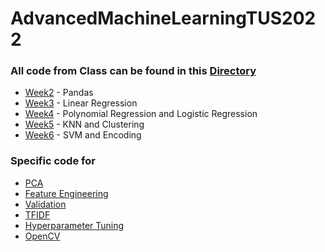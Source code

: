 
# AdvancedMachineLearningTUS2022


### All code from Class can be found in this [Directory](InClass/Lectures)
- [Week2](InClass/Lectures/Week%202.ipynb) - Pandas
- [Week3](InClass/Lectures/Week%203.ipynb) - Linear Regression
- [Week4](InClass/Lectures/Week%204.ipynb) - Polynomial Regression and Logistic Regression
- [Week5](InClass/Lectures/Week%205.ipynb) - KNN and Clustering
- [Week6](InClass/Lectures/Week%206.ipynb) - SVM and Encoding

### Specific code for
- [PCA](InClass/Tutorials/PCA.ipynb)
- [Feature Engineering](InClass/Tutorials/FeatureEngineering.ipynb)
- [Validation](InClass/Tutorials/Validation.ipynb)
- [TFIDF](InClass/Tutorials/TFIDF.ipynb)
- [Hyperparameter Tuning](InClass/Tutorials/HyperTuning.ipynb) 
- [OpenCV](InClass/Tutorials/OpenCV.ipynb)
